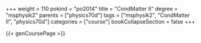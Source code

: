 +++
weight = 110
pokind = "po2014"
title = "CondMatter II"
degree = "msphysik2"
parents = ["physics70d"]
tags = ["msphysik2", "CondMatter II", "physics70d"]
categories = ["course"]
bookCollapseSection = false
+++

{{< genCoursePage >}}
